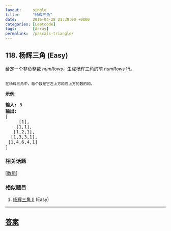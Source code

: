```yaml
---
layout:     single
title:      "杨辉三角"
date:       2016-04-28 21:30:00 +0800
categories: [Leetcode]
tags:       [Array]
permalink:  /pascals-triangle/
---
```


## 118. 杨辉三角 (Easy)

<p>给定一个非负整数&nbsp;<em>numRows，</em>生成杨辉三角的前&nbsp;<em>numRows&nbsp;</em>行。</p>

<p><img alt="" src="https://upload.wikimedia.org/wikipedia/commons/0/0d/PascalTriangleAnimated2.gif"></p>

<p><small>在杨辉三角中，每个数是它左上方和右上方的数的和。</small></p>

<p><strong>示例:</strong></p>

<pre><strong>输入:</strong> 5
<strong>输出:</strong>
[
     [1],
    [1,1],
   [1,2,1],
  [1,3,3,1],
 [1,4,6,4,1]
]</pre>

### 相关话题
  [[数组](https://github.com/openset/leetcode/tree/master/tag/array/README.md)]

### 相似题目
  1. [杨辉三角 II](/pascals-triangle-ii) (Easy)

---

## [答案](https://github.com/openset/leetcode/tree/master/problems/pascals-triangle)
